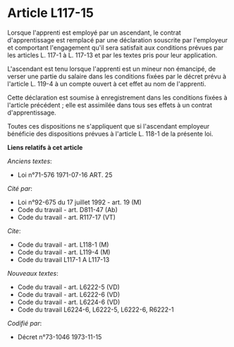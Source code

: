 # Article L117-15

Lorsque l'apprenti est employé par un ascendant, le contrat d'apprentissage est remplacé par une déclaration souscrite par
l'employeur et comportant l'engagement qu'il sera satisfait aux conditions prévues par les articles L. 117-1 à L. 117-13 et
par les textes pris pour leur application.

L'ascendant est tenu lorsque l'apprenti est un mineur non émancipé, de verser une partie du salaire dans les conditions
fixées par le décret prévu à l'article L. 119-4 à un compte ouvert à cet effet au nom de l'apprenti.

Cette déclaration est soumise à enregistrement dans les conditions fixées à l'article précédent ; elle est assimilée dans
tous ses effets à un contrat d'apprentissage.

Toutes ces dispositions ne s'appliquent que si l'ascendant employeur bénéficie des dispositions prévues à l'article L. 118-1
de la présente loi.

**Liens relatifs à cet article**

_Anciens textes_:

  - Loi n°71-576 1971-07-16 ART. 25

_Cité par_:

  - Loi n°92-675 du 17 juillet 1992 - art. 19 (M)
  - Code du travail - art. D811-47 (Ab)
  - Code du travail - art. R117-17 (VT)

_Cite_:

  - Code du travail - art. L118-1 (M)
  - Code du travail - art. L119-4 (M)
  - Code du travail L117-1 A L117-13

_Nouveaux textes_:

  - Code du travail - art. L6222-5 (VD)
  - Code du travail - art. L6222-6 (VD)
  - Code du travail - art. L6224-6 (VD)
  - Code du travail L6224-6, L6222-5, L6222-6, R6222-1

_Codifié par_:

  - Décret n°73-1046 1973-11-15
